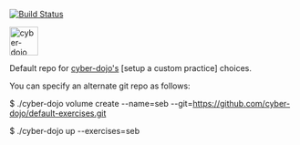 [![Build Status](https://travis-ci.org/cyber-dojo/default-exercises.svg?branch=master)](https://travis-ci.org/cyber-dojo/default-exercises)

<img src="https://raw.githubusercontent.com/cyber-dojo/web/master/public/images/home_page_logo.png" alt="cyber-dojo yin/yang logo" width="50px" height="50px"/>

Default repo for [cyber-dojo's](https://github.com/cyber-dojo/web) [setup a custom practice] choices.

You can specify an alternate git repo as follows:

$ ./cyber-dojo volume create --name=seb --git=https://github.com/cyber-dojo/default-exercises.git

$ ./cyber-dojo up --exercises=seb
